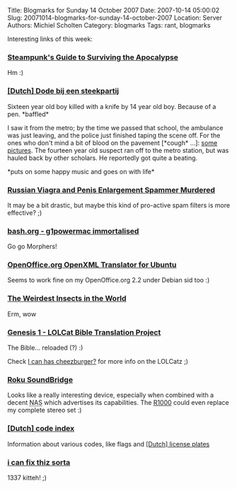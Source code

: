 Title: Blogmarks for Sunday 14 October 2007
Date: 2007-10-14 05:00:02
Slug: 20071014-blogmarks-for-sunday-14-october-2007
Location: Server
Authors: Michiel Scholten
Category: blogmarks
Tags: rant, blogmarks

<p>Interesting links of this week:</p>
<h3><a href="http://www.boingboing.net/2007/10/11/steampunks-guide-to.html">Steampunk's Guide to Surviving the Apocalypse</a></h3>
<p>Hm :)</p>
<h3><a href="http://beany.hyves.nl/blog/5094595/Dode_bij_een_steekpartij/D1u6/">[Dutch] Dode bij een steekpartij</a></h3>
<p>Sixteen year old boy killed with a knife by 14 year old boy. Because of a pen. *baffled*</p>

<p>I saw it from the metro; by the time we passed that school, the ambulance was just leaving, and the police just finished taping the scene off. For the ones who don't mind a bit of blood on the pavement [*cough* ...]: <a href="http://www.dumpert.nl/mediabase/28958/3f492f75/steekpartij_sgool_020_gaza.html">some pictures</a>. The fourteen year old suspect ran off to the metro station, but was hauled back by other scholars. He reportedly got quite a beating.</p>

<p>*puts on some happy music and goes on with life*</p>
<h3><a href="http://loonov.com/russian-viagra-and-penis-enlargement-spammer-murdered.htm">Russian Viagra and Penis Enlargement Spammer Murdered</a></h3>
<p>It may be a bit drastic, but maybe this kind of pro-active spam filters is more effective? ;)</p>
<h3><a href="http://bash.org/?813190">bash.org - g1powermac immortalised</a></h3>
<p>Go go Morphers!</p>
<h3><a href="http://ubuntu-unleashed.blogspot.com/2007/09/openofficeorg-openxml-translator.html">OpenOffice.org OpenXML Translator for Ubuntu</a></h3>
<p>Seems to work fine on my OpenOffice.org 2.2 under Debian sid too :)</p>
<h3><a href="http://www.neatorama.com/2007/10/08/the-weirdest-insects-in-the-world/">The Weirdest Insects in the World</a></h3>
<p>Erm, wow</p>
<h3><a href="http://www.lolcatbible.com/index.php?title=Genesis_1">Genesis 1 - LOLCat Bible Translation Project</a></h3>
<p>The Bible... reloaded (?) :)</p>

<p>Check <a href="http://icanhascheezburger.com/">I can has cheezburger?</a> for more info on the LOLCatz ;)</p>
<h3><a href="http://www.burtonini.com/blog/life/soundbridge-2007-10-03-11-15">Roku SoundBridge</a></h3>
<p>Looks like a really interesting device, especially when combined with a decent <acronym title="Network Attached Storage">NAS</acronym> which advertises its capabilities. The <a href="http://www.rokulabs.com/products_compare.php">R1000</a> could even replace my complete stereo set :)</p>
<h3><a href="http://www.hektra.nl/info/">[Dutch] code index</a></h3>
<p>Information about various codes, like flags and <a href="http://www.hektra.nl/info/kenteken.html">[Dutch] license plates</a></p>
<h3><a href="http://icanhascheezburger.com/2007/09/11/i-can-fix-thiz-sorta/">i can fix thiz sorta</a></h3>
<p>1337 kitteh! ;)</p>
